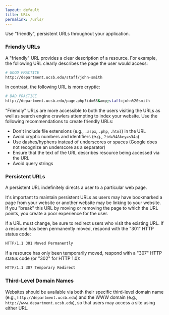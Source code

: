 ```yaml
---
layout: default
title: URLs
permalink: /urls/
---
```


Use "friendly", persistent URLs throughout your application.

### Friendly URLs

A "friendly" URL provides a clear description of a resource. For example,
the following URL clearly describes the page the user would access:

```bash
# GOOD PRACTICE
http://department.ucsb.edu/staff/john-smith
```

In contrast, the following URL is more cryptic:

```bash
# BAD PRACTICE
http://department.ucsb.edu/page.php?id=63&amp;staff=john%20smith
```

"Friendly" URLs are more accessible to both the users visiting the URLs as
well as search engine crawlers attempting to index your website. Use the
following recommendations to create friendly URLs:

* Don't include file extensions (e.g., `.aspx`, `.php`, `.html`) in the URL
* Avoid cryptic numbers and identifiers (e.g., `?id=94&key=s34a`)
* Use dashes/hyphens instead of underscores or spaces (Google does not recognize an underscore as a separator)
* Ensure that the text of the URL describes resource being accessed via the URL
* Avoid query strings

### Persistent URLs

A persistent URL indefinitely directs a user to a particular web page.

It's important to maintain persistent URLs as users may have bookmarked a page
from your website or another website may be linking to your website. If you
"break" this URL by moving or removing the page to which the URL points, you
create a poor experience for the user.

If a URL must change, be sure to redirect users who visit the existing URL. If
a resource has been permanently moved, respond with the "301" HTTP status code:

```bash
HTTP/1.1 301 Moved Permanently
```

If a resource has only been temporarily moved, respond with a "307" HTTP
status code (or "302" for HTTP 1.0):

```bash
HTTP/1.1 307 Temporary Redirect
```

### Third-Level Domain Names

Websites should be available via both their specific third-level domain name
(e.g., `http://department.ucsb.edu`) and the WWW domain
(e.g., `http://www.department.ucsb.edu`), so that users may access a site using
either URL.
